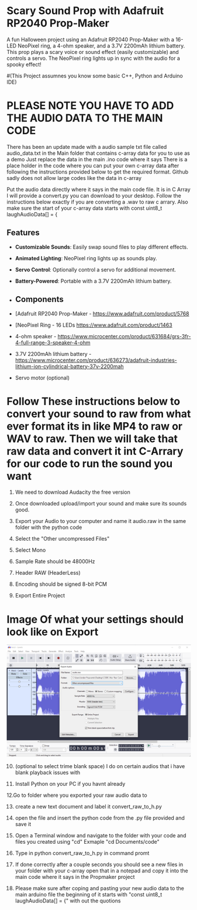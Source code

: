 # Scary Sound Prop with Adafruit RP2040 Prop-Maker
A fun Halloween project using an Adafruit RP2040 Prop-Maker with a 16-LED NeoPixel ring, a 4-ohm speaker, and a 3.7V 2200mAh lithium battery. This prop plays a scary voice or sound effect (easily customizable) and controls a servo. The NeoPixel ring lights up in sync with the audio for a spooky effect!

#(This Project assumnes you know some basic C++, Python and Arduino IDE)

# PLEASE NOTE YOU HAVE TO ADD THE AUDIO DATA TO THE MAIN CODE
There has been an update made with a audio sample txt file called audio_data.txt in the Main folder that contains c-array data for you to use as a demo Just replace the data in the main .ino code where it says
There is a place holder in the code where you can put your own c-array data after following the instructions provided below to get the required format. Github sadly does not allow large codes like the data in c-array

Put the audio data directly where it says in the main code file. It is in C Array I will provide a convert.py you can download to your desktop. Follow the instructions below exactly if you are converting a .wav to raw c arrary. Also make sure the start of your c-array data starts with const uint8_t laughAudioData[] = {


## Features
- **Customizable Sounds**: Easily swap sound files to play different effects.
- **Animated Lighting**: NeoPixel ring lights up as sounds play.
- **Servo Control**: Optionally control a servo for additional movement.
- **Battery-Powered**: Portable with a 3.7V 2200mAh lithium battery.

- ## Components
- [Adafruit RP2040 Prop-Maker - https://www.adafruit.com/product/5768
- [NeoPixel Ring - 16 LEDs https://www.adafruit.com/product/1463
- 4-ohm speaker - https://www.microcenter.com/product/631684/grs-3fr-4-full-range-3-speaker-4-ohm
- 3.7V 2200mAh lithium battery - https://www.microcenter.com/product/636273/adafruit-industries-lithium-ion-cylindrical-battery-37v-2200mah
- Servo motor (optional)


# Follow These instructions below to convert your sound to raw from what ever format its in like MP4 to raw or WAV to raw. Then we will take that raw data and convert it int C-Arrary for our code to run the sound you want

1. We need to download Audacity the free version

2. Once downloaded upload/import your sound and make sure its sounds good.

3. Export your Audio to your computer and name it audio.raw in the same folder with the python code

4. Select the "Other uncompressed Files"

5. Select Mono

6. Sample Rate should be 48000Hz

7. Header RAW (HeaderLess)

8. Encoding should be signed 8-bit PCM

9. Export Entire Project
# Image Of what your settings should look like on Export

![Capture of the setup](https://github.com/LordTenderBacon/Scary-Sound-Prop-with-Adafruit-RP2040-Prop-Maker/blob/804db1c28a2784631b4bd8cdda2664431bfb2219/Images/Capture.PNG)


10. (optional to select trime blank space) I do on certain audios that i have blank playback issues with

11. Install Python on your PC if you havnt already

12.Go to folder where you exported your raw audio data to 

13. create a new text document and label it convert_raw_to_h.py

14. open the file and insert the python code from the .py file provided and save it

15. Open a Terminal window and navigate to the folder with your code and files you created using "cd" Exmaple "cd Documents/code"

16. Type in python convert_raw_to_h.py in command promt

17. If done correctly after a couple seconds you should see a new files in your folder with your c-array open that in a notepad and copy it into the main code where it says in the Propmaker project

18.  Please make sure after coping and pasting your new audio data to the main arduino file the beginning of it starts with "const uint8_t laughAudioData[] = {"
with out the quotions 
